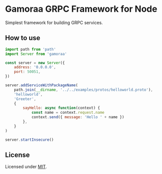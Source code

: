 # Gamoraa GRPC Framework for Node

Simplest framework for building GRPC services.

## How to use

```js
import path from 'path'
import Server from 'gamoraa'

const server = new Server({
    address: '0.0.0.0',
    port: 50051,
})

server.addServiceWithPackageName(
    path.join(__dirname, '../../examples/protos/helloworld.proto'),
    'helloworld',
    'Greeter',
    {
        sayHello: async function(context) {
            const name = context.request.name
            context.send({ message: 'Hello ' + name })
        },
    }
)

server.startInsecure()
```

## License

Licensed under [MIT](./LICENSE).
